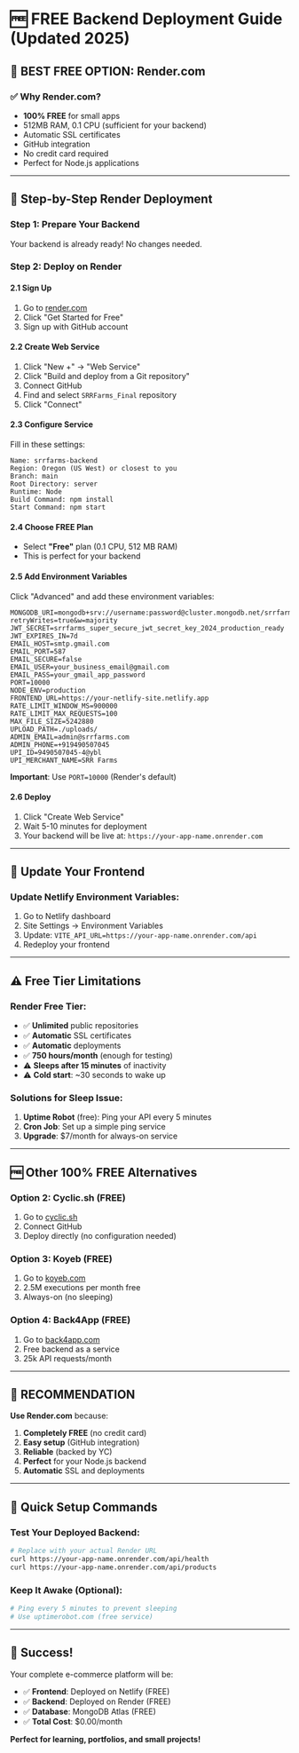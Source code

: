 # 🆓 FREE Backend Deployment Guide (Updated 2025)

## 🎯 **BEST FREE OPTION: Render.com**

### ✅ Why Render.com?
- **100% FREE** for small apps
- 512MB RAM, 0.1 CPU (sufficient for your backend)
- Automatic SSL certificates
- GitHub integration
- No credit card required
- Perfect for Node.js applications

---

## 🚀 **Step-by-Step Render Deployment**

### **Step 1: Prepare Your Backend**
Your backend is already ready! No changes needed.

### **Step 2: Deploy on Render**

#### 2.1 Sign Up
1. Go to [render.com](https://render.com)
2. Click "Get Started for Free"
3. Sign up with GitHub account

#### 2.2 Create Web Service
1. Click "New +" → "Web Service"
2. Click "Build and deploy from a Git repository"
3. Connect GitHub
4. Find and select `SRRFarms_Final` repository
5. Click "Connect"

#### 2.3 Configure Service
Fill in these settings:
```
Name: srrfarms-backend
Region: Oregon (US West) or closest to you
Branch: main
Root Directory: server
Runtime: Node
Build Command: npm install
Start Command: npm start
```

#### 2.4 Choose FREE Plan
- Select **"Free"** plan (0.1 CPU, 512 MB RAM)
- This is perfect for your backend

#### 2.5 Add Environment Variables
Click "Advanced" and add these environment variables:

```env
MONGODB_URI=mongodb+srv://username:password@cluster.mongodb.net/srrfarms?retryWrites=true&w=majority
JWT_SECRET=srrfarms_super_secure_jwt_secret_key_2024_production_ready
JWT_EXPIRES_IN=7d
EMAIL_HOST=smtp.gmail.com
EMAIL_PORT=587
EMAIL_SECURE=false
EMAIL_USER=your_business_email@gmail.com
EMAIL_PASS=your_gmail_app_password
PORT=10000
NODE_ENV=production
FRONTEND_URL=https://your-netlify-site.netlify.app
RATE_LIMIT_WINDOW_MS=900000
RATE_LIMIT_MAX_REQUESTS=100
MAX_FILE_SIZE=5242880
UPLOAD_PATH=./uploads/
ADMIN_EMAIL=admin@srrfarms.com
ADMIN_PHONE=+919490507045
UPI_ID=9490507045-4@ybl
UPI_MERCHANT_NAME=SRR Farms
```

**Important**: Use `PORT=10000` (Render's default)

#### 2.6 Deploy
1. Click "Create Web Service"
2. Wait 5-10 minutes for deployment
3. Your backend will be live at: `https://your-app-name.onrender.com`

---

## 🔧 **Update Your Frontend**

### Update Netlify Environment Variables:
1. Go to Netlify dashboard
2. Site Settings → Environment Variables
3. Update: `VITE_API_URL=https://your-app-name.onrender.com/api`
4. Redeploy your frontend

---

## ⚠️ **Free Tier Limitations**

### Render Free Tier:
- ✅ **Unlimited** public repositories
- ✅ **Automatic** SSL certificates
- ✅ **Automatic** deployments
- ✅ **750 hours/month** (enough for testing)
- ⚠️ **Sleeps after 15 minutes** of inactivity
- ⚠️ **Cold start**: ~30 seconds to wake up

### Solutions for Sleep Issue:
1. **Uptime Robot** (free): Ping your API every 5 minutes
2. **Cron Job**: Set up a simple ping service
3. **Upgrade**: $7/month for always-on service

---

## 🆓 **Other 100% FREE Alternatives**

### **Option 2: Cyclic.sh (FREE)**
1. Go to [cyclic.sh](https://cyclic.sh)
2. Connect GitHub
3. Deploy directly (no configuration needed)

### **Option 3: Koyeb (FREE)**
1. Go to [koyeb.com](https://koyeb.com)
2. 2.5M executions per month free
3. Always-on (no sleeping)

### **Option 4: Back4App (FREE)**
1. Go to [back4app.com](https://back4app.com)
2. Free backend as a service
3. 25k API requests/month

---

## 🎯 **RECOMMENDATION**

**Use Render.com** because:
1. **Completely FREE** (no credit card)
2. **Easy setup** (GitHub integration)
3. **Reliable** (backed by YC)
4. **Perfect** for your Node.js backend
5. **Automatic** SSL and deployments

---

## 🚨 **Quick Setup Commands**

### Test Your Deployed Backend:
```bash
# Replace with your actual Render URL
curl https://your-app-name.onrender.com/api/health
curl https://your-app-name.onrender.com/api/products
```

### Keep It Awake (Optional):
```bash
# Ping every 5 minutes to prevent sleeping
# Use uptimerobot.com (free service)
```

---

## 🎉 **Success!**

Your complete e-commerce platform will be:
- ✅ **Frontend**: Deployed on Netlify (FREE)
- ✅ **Backend**: Deployed on Render (FREE)  
- ✅ **Database**: MongoDB Atlas (FREE)
- ✅ **Total Cost**: $0.00/month

**Perfect for learning, portfolios, and small projects!**
